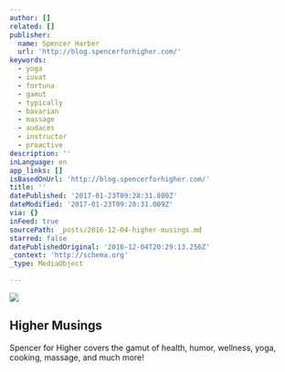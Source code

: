 ```yaml
---
author: []
related: []
publisher:
  name: Spencer Harber
  url: 'http://blog.spencerforhigher.com/'
keywords:
  - yoga
  - iuvat
  - fortuna
  - gamut
  - typically
  - bavarian
  - massage
  - audaces
  - instructor
  - proactive
description: ''
inLanguage: en
app_links: []
isBasedOnUrl: 'http://blog.spencerforhigher.com/'
title: ''
datePublished: '2017-01-23T09:28:31.880Z'
dateModified: '2017-01-23T09:28:31.009Z'
via: {}
inFeed: true
sourcePath: _posts/2016-12-04-higher-musings.md
starred: false
datePublishedOriginal: '2016-12-04T20:29:13.256Z'
_context: 'http://schema.org'
_type: MediaObject

---
```

![](https://the-grid-user-content.s3-us-west-2.amazonaws.com/8e76b5b4-0ca3-4e61-b4aa-a6b214b8769b.jpg)

<article style=""><h1>Higher Musings</h1><p>Spencer for Higher covers the gamut of health, humor, wellness, yoga, cooking, massage, and much more!</p></article>